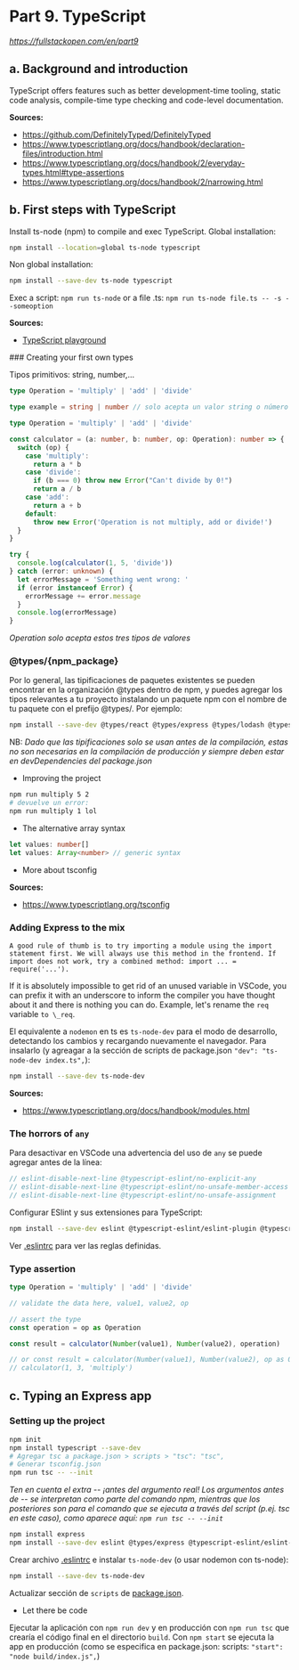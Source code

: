 # Part 9. TypeScript

_https://fullstackopen.com/en/part9_

## a. Background and introduction

TypeScript offers features such as better development-time tooling, static code analysis, compile-time type checking and code-level documentation.

**Sources:**

- https://github.com/DefinitelyTyped/DefinitelyTyped
- https://www.typescriptlang.org/docs/handbook/declaration-files/introduction.html
- https://www.typescriptlang.org/docs/handbook/2/everyday-types.html#type-assertions
- https://www.typescriptlang.org/docs/handbook/2/narrowing.html

## b. First steps with TypeScript

Install ts-node (npm) to compile and exec TypeScript. Global installation:

```sh
npm install --location=global ts-node typescript
```

Non global installation:

```sh
npm install --save-dev ts-node typescript
```

Exec a script: `npm run ts-node` or a file .ts: `npm run ts-node file.ts -- -s --someoption`

**Sources:**

- [TypeScript playground](https://typescriptlang.org/play)

### Creating your first own types

Tipos primitivos: string, number,...

```ts
type Operation = 'multiply' | 'add' | 'divide'

type example = string | number // solo acepta un valor string o número

type Operation = 'multiply' | 'add' | 'divide'

const calculator = (a: number, b: number, op: Operation): number => {
  switch (op) {
    case 'multiply':
      return a * b
    case 'divide':
      if (b === 0) throw new Error("Can't divide by 0!")
      return a / b
    case 'add':
      return a + b
    default:
      throw new Error('Operation is not multiply, add or divide!')
  }
}

try {
  console.log(calculator(1, 5, 'divide'))
} catch (error: unknown) {
  let errorMessage = 'Something went wrong: '
  if (error instanceof Error) {
    errorMessage += error.message
  }
  console.log(errorMessage)
}
```

_Operation solo acepta estos tres tipos de valores_

### @types/{npm_package}

Por lo general, las tipificaciones de paquetes existentes se pueden encontrar en la organización @types dentro de npm, y puedes agregar los tipos relevantes a tu proyecto instalando un paquete npm con el nombre de tu paquete con el prefijo @types/. Por ejemplo:

```sh
npm install --save-dev @types/react @types/express @types/lodash @types/jest @types/mongoose
```

NB: _Dado que las tipificaciones solo se usan antes de la compilación, estas no son necesarias en la compilación de producción y siempre deben estar en devDependencies del package.json_

- Improving the project

```sh
npm run multiply 5 2
# devuelve un error:
npm run multiply 1 lol
```

- The alternative array syntax

```ts
let values: number[]
let values: Array<number> // generic syntax
```

- More about tsconfig

**Sources:**

- https://www.typescriptlang.org/tsconfig

### Adding Express to the mix

    A good rule of thumb is to try importing a module using the import statement first. We will always use this method in the frontend. If import does not work, try a combined method: import ... = require('...').

If it is absolutely impossible to get rid of an unused variable in VSCode, you can prefix it with an underscore to inform the compiler you have thought about it and there is nothing you can do. Example, let's rename the `req` variable `to \_req`.

El equivalente a `nodemon` en ts es `ts-node-dev` para el modo de desarrollo, detectando los cambios y recargando nuevamente el navegador. Para insalarlo (y agreagar a la sección de scripts de package.json `"dev": "ts-node-dev index.ts",`):

```sh
npm install --save-dev ts-node-dev
```

**Sources:**

- https://www.typescriptlang.org/docs/handbook/modules.html

### The horrors of `any`

Para desactivar en VSCode una advertencia del uso de `any` se puede agregar antes de la línea:

```ts
// eslint-disable-next-line @typescript-eslint/no-explicit-any
// eslint-disable-next-line @typescript-eslint/no-unsafe-member-access
// eslint-disable-next-line @typescript-eslint/no-unsafe-assignment
```

Configurar ESlint y sus extensiones para TypeScript:

```sh
npm install --save-dev eslint @typescript-eslint/eslint-plugin @typescript-eslint/parser
```

Ver [.eslintrc](.eslintrc) para ver las reglas definidas.

### Type assertion

```ts
type Operation = 'multiply' | 'add' | 'divide'

// validate the data here, value1, value2, op

// assert the type
const operation = op as Operation

const result = calculator(Number(value1), Number(value2), operation)

// or const result = calculator(Number(value1), Number(value2), op as Operation);
// calculator(1, 3, 'multiply')
```

## c. Typing an Express app

### Setting up the project

```sh
npm init
npm install typescript --save-dev
# Agregar tsc a package.json > scripts > "tsc": "tsc",
# Generar tsconfig.json
npm run tsc -- --init
```

_Ten en cuenta el extra -- ¡antes del argumento real! Los argumentos antes de -- se interpretan como parte del comando npm, mientras que los posteriores son para el comando que se ejecuta a través del script (p.ej. tsc en este caso), como aparece aquí: `npm run tsc -- --init`_

```sh
npm install express
npm install --save-dev eslint @types/express @typescript-eslint/eslint-plugin @typescript-eslint/parser
```

Crear archivo [.eslintrc](flight-diaries/.eslintrc) e instalar `ts-node-dev` (o usar nodemon con ts-node):

```sh
npm install --save-dev ts-node-dev
```

Actualizar sección de `scripts` de [package.json](flight-diaries/package.json).

- Let there be code

Ejecutar la aplicación con `npm run dev` y en producción con `npm run tsc` que crearía el código final en el directorio `build`. Con `npm start` se ejecuta la app en producción (como se especifica en package.json: scripts: `"start": "node build/index.js",`)
